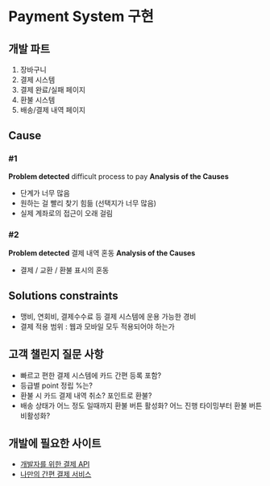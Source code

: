 ﻿# Payment System 구현

## 개발 파트
1. 장바구니
2. 결제 시스템
3. 결제 완료/실패 페이지
4. 환불 시스템
5. 배송/결제 내역 페이지

## Cause

### #1
**Problem detected** difficult process to pay
**Analysis of the Causes**
 - 단계가 너무 많음
 - 원하는 걸 빨리 찾기 힘듦 (선택지가 너무 많음)
 - 실제 계좌로의 접근이 오래 걸림
 
### #2
**Problem detected** 결제 내역 혼동
**Analysis of the Causes**
 - 결제 / 교환 / 환불 표시의 혼동


## Solutions constraints
- 맹비, 연회비, 결제수수료 등 결제 시스템에 운용 가능한 경비
- 결제 적용 범위 : 웹과 모바일 모두 적용되어야 하는가


## 고객 챌린지 질문 사항

- 빠르고 편한 결제 시스템에 카드 간편 등록 포함?
- 등급별 point 정립 %는?
- 환불 시 카드 결제 내역 취소? 포인트로 환불?
- 배송 상태가 어느 정도 일때까지 환불 버튼 활성화? 어느 진행 타이밍부터 환불 버튼 비활성화?

## 개발에 필요한 사이트

- [개발자를 위한 결제 API](https://www.iamport.kr/pricing)
-  [나만의 간편 결제 서비스](https://www.inicis.com/blog/archives/120106)
